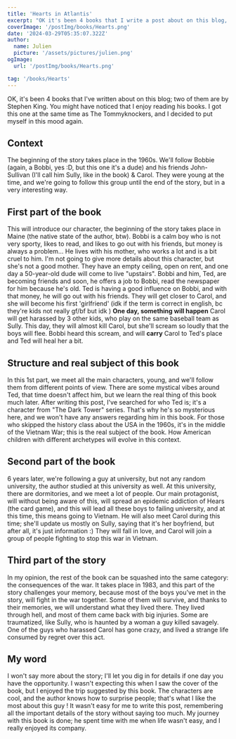 ```yaml
---
title: 'Hearts in Atlantis'
excerpt: "OK it's been 4 books that I write a post about on this blog, two of them are from Stephen King, you might have notice that I enjoy reading his books. I got this one at the same time as The Tommyknockers, and I decided to put myself in this mood again."
coverImage: '/postImg/books/Hearts.png'
date: '2024-03-29T05:35:07.322Z'
author:
  name: Julien
  picture: '/assets/pictures/julien.png'
ogImage:
  url: '/postImg/books/Hearts.png'

tag: '/books/Hearts'
---
```


OK, it's been 4 books that I've written about on this blog; two of them are by Stephen King. You might have noticed that I enjoy reading his books. I got this one at the same time as The Tommyknockers, and I decided to put myself in this mood again.

## Context

The beginning of the story takes place in the 1960s. We'll follow Bobbie (again, a Bobbi, yes :D, but this one it's a dude) and his friends John-Sullivan (I'll call him Sully, like in the book) & Carol. They were young at the time, and we're going to follow this group until the end of the story, but in a very interesting way.

## First part of the book

This will introduce our character, the beginning of the story takes place in Maine (the native state of the author, btw). Bobbi is a calm boy who is not very sporty, likes to read, and likes to go out with his friends, but money is always a problem... He lives with his mother, who works a lot and is a bit cruel to him. I'm not going to give more details about this character, but she's not a good mother.
They have an empty ceiling, open on rent, and one day a 50-year-old dude will come to live "upstairs". Bobbi and him, Ted, are becoming friends and soon, he offers a job to Bobbi, read the newspaper for him because he's old.
Ted is having a good influence on Bobbi, and with that money, he will go out with his friends. They will get closer to Carol, and she will become his first 'girlfriend' (idk if the term is correct in english, bc they're kids not really gf/bf but idk )
**One day, something will happen** Carol will get harassed by 3 other kids, who play on the same baseball team as Sully. This day, they will almost kill Carol, but she'll scream so loudly that the boys will flee. Bobbi heard this scream, and will **carry** Carol to Ted's place and Ted will heal her a bit.

## Structure and real subject of this book

In this 1st part, we meet all the main characters, young, and we'll follow them from different points of view. There are some mystical vibes around Ted, that time doesn't affect him, but we learn the real thing of this book much later.
After writing this post, I've searched for who Ted is; it's a character from "The Dark Tower" series. That's why he's so mysterious here, and we won't have any answers regarding him in this book.
For those who skipped the history class about the USA in the 1960s, it's in the middle of the Vietnam War; this is the real subject of the book. How American children with different archetypes will evolve in this context.

## Second part of the book

6 years later, we're following a guy at university, but not any random university, the author studied at this university as well. At this university, there are dormitories, and we meet a lot of people. Our main protagonist, will without being aware of this, will spread an epidemic addiction of Hears (the card game), and this will lead all these boys to failing university, and at this time, this means going to Vietnam.
He will also meet Carol during this time; she'll update us mostly on Sully, saying that it's her boyfriend, but after all, it's just information :)
They will fall in love, and Carol will join a group of people fighting to stop this war in Vietnam.

## Third part of the story

In my opinion, the rest of the book can be squashed into the same category: the consequences of the war. It takes place in 1983, and this part of the story challenges your memory, because most of the boys you've met in the story, will fight in the war together. Some of them will survive, and thanks to their memories, we will understand what they lived there.
They lived through hell, and most of them came back with big injuries. Some are traumatized, like Sully, who is haunted by a woman a guy killed savagely. One of the guys who harassed Carol has gone crazy, and lived a strange life consumed by regret over this act.

## My word

I won't say more about the story; I'll let you dig in for details if one day you have the opportunity. I wasn't expecting this when I saw the cover of the book, but I enjoyed the trip suggested by this book. The characters are cool, and the author knows how to surprise people; that's what I like the most about this guy !
It wasn't easy for me to write this post, remembering all the important details of the story without saying too much. My journey with this book is done; he spent time with me when life wasn't easy, and I really enjoyed its company.

